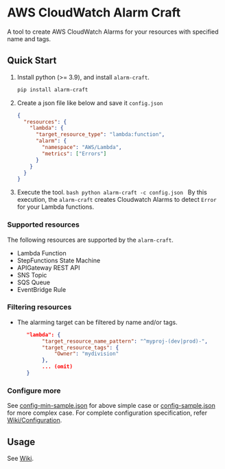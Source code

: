 # AWS CloudWatch Alarm Craft

A tool to create AWS CloudWatch Alarms for your resources with specified name and tags.

## Quick Start

1. Install python (>= 3.9), and install `alarm-craft`.
   ```bash
   pip install alarm-craft
   ```
1. Create a json file like below and save it `config.json`
   ```json
   {
     "resources": {
       "lambda": {
         "target_resource_type": "lambda:function",
         "alarm": {
           "namespace": "AWS/Lambda",
           "metrics": ["Errors"]
         }
       }
     }
   }
   ```
1. Execute the tool.
   `bash
 python alarm-craft -c config.json
 `
   By this execution, the `alarm-craft` creates Cloudwatch Alarms to detect `Error` for your Lambda functions.

### Supported resources

The following resources are supported by the `alarm-craft`.

- Lambda Function
- StepFunctions State Machine
- APIGateway REST API
- SNS Topic
- SQS Queue
- EventBridge Rule

### Filtering resources

- The alarming target can be filtered by name and/or tags.
  ```json
     "lambda": {
          "target_resource_name_pattern": "^myproj-(dev|prod)-",
          "target_resource_tags": {
              "Owner": "mydivision"
          },
          ... (omit)
     }
  ```

### Configure more

See [config-min-sample.json](config-min-sample.json) for above simple case or [config-sample.json](config-sample.json) for more complex case. For complete configuration specification, refer [Wiki/Configuration](https://github.com/ryo-murai/alarm-craft/wiki/Configuration).

## Usage

See [Wiki](https://github.com/ryo-murai/alarm-craft/wiki).
